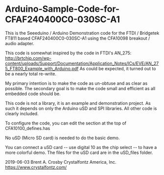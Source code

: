 # Arduino-Sample-Code-for-CFAF240400C0-030SC-A1
This is the Seeeduino / Arduino Demonstration code for the FTDI / Bridgetek FT811 based CFAF240400C0-030SC-A1 using the CFA10098 breakout / audio adapter.

This code is somewhat inspired by the code in FTDI's AN_275: http://brtchip.com/wp-content/uploads/Support/Documentation/Application_Notes/ICs/EVE/AN_275_FT800_Example_with_Arduino.pdf As could be expected, it turned out to be a nearly total re-write.

My primary intention is to make the code as un-obtuse and as clear as possible. The secondary goal is to make the code small and efficient as all embedded code should be.

This code is not a library, it is an example and demonstration project. As such it depends on only the Arduino uSD and SPI libraries. All other code is clearly included.

To configure the code, you can edit the section at the top of CFA10100_defines.has

No uSD (Micro SD card) is needed to do the basic demo.

You can connect a uSD card -- use digital 10 as the chip select -- to have a more colorful demo. The files for the uSD card are in the uSD_files folder.

2019-06-03 Brent A. Crosby Crystalfontz America, Inc. https://www.crystalfontz.com/

